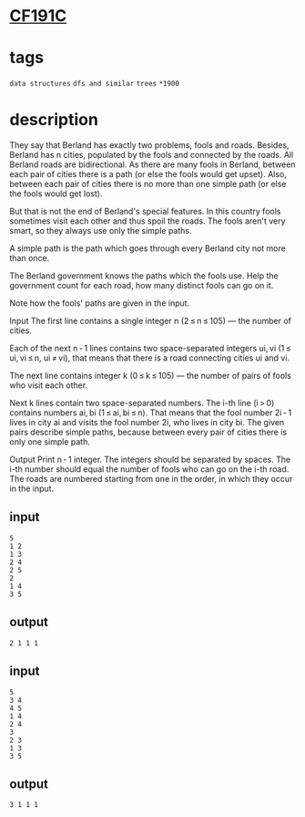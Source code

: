 # [CF191C](https://codeforces.com/problemset/problem/191/C)

# tags
`data structures` `dfs and similar` `trees` `*1900`

# description
They say that Berland has exactly two problems, fools and roads. Besides, Berland has n cities, populated by the fools and connected by the roads. All Berland roads are bidirectional. As there are many fools in Berland, between each pair of cities there is a path (or else the fools would get upset). Also, between each pair of cities there is no more than one simple path (or else the fools would get lost).

But that is not the end of Berland's special features. In this country fools sometimes visit each other and thus spoil the roads. The fools aren't very smart, so they always use only the simple paths.

A simple path is the path which goes through every Berland city not more than once.

The Berland government knows the paths which the fools use. Help the government count for each road, how many distinct fools can go on it.

Note how the fools' paths are given in the input.

Input
The first line contains a single integer n (2 ≤ n ≤ 105) — the number of cities.

Each of the next n - 1 lines contains two space-separated integers ui, vi (1 ≤ ui, vi ≤ n, ui ≠ vi), that means that there is a road connecting cities ui and vi.

The next line contains integer k (0 ≤ k ≤ 105) — the number of pairs of fools who visit each other.

Next k lines contain two space-separated numbers. The i-th line (i > 0) contains numbers ai, bi (1 ≤ ai, bi ≤ n). That means that the fool number 2i - 1 lives in city ai and visits the fool number 2i, who lives in city bi. The given pairs describe simple paths, because between every pair of cities there is only one simple path.

Output
Print n - 1 integer. The integers should be separated by spaces. The i-th number should equal the number of fools who can go on the i-th road. The roads are numbered starting from one in the order, in which they occur in the input.

## input
```
5
1 2
1 3
2 4
2 5
2
1 4
3 5
```

## output
```
2 1 1 1 
```

## input
```
5
3 4
4 5
1 4
2 4
3
2 3
1 3
3 5
```

## output
```
3 1 1 1 
``` 

